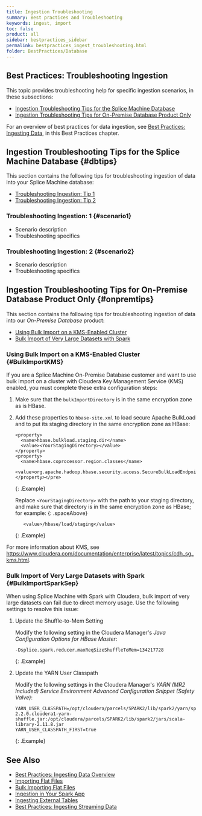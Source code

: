 ```yaml
---
title: Ingestion Troubleshooting
summary: Best practices and Troubleshooting
keywords: ingest, import
toc: false
product: all
sidebar: bestpractices_sidebar
permalink: bestpractices_ingest_troubleshooting.html
folder: BestPractices/Database
---
```

<section>
<div class="TopicContent" data-swiftype-index="true" markdown="1">

# ﻿Best Practices: Troubleshooting Ingestion

This topic provides troubleshooting help for specific ingestion scenarios, in these subsections:

* [Ingestion Troubleshooting Tips for the Splice Machine Database](#dbtips)
* [Ingestion Troubleshooting Tips for On-Premise Database Product Only](#dbtips)

For an overview of best practices for data ingestion, see [Best Practices: Ingesting Data](bestpractices_ingest_overview.html), in this Best Practices chapter.

## Ingestion Troubleshooting Tips for the Splice Machine Database  {#dbtips}
This section contains the following tips for troubleshooting ingestion of data into your Splice Machine database:

* [Troubleshooting Ingestion: Tip 1](#scenario1)
* [Troubleshooting Ingestion: Tip 2](#scenario2)

### Troubleshooting Ingestion: 1  {#scenario1}

* Scenario description
* Troubleshooting specifics


### Troubleshooting Ingestion: 2  {#scenario2}

* Scenario description
* Troubleshooting specifics


## Ingestion Troubleshooting Tips for On-Premise Database Product Only  {#onpremtips}
This section contains the following tips for troubleshooting ingestion of  data into our *On-Premise Database* product:

* [Using Bulk Import on a KMS-Enabled Cluster](#BulkImportKMS)
* [Bulk Import of Very Large Datasets with Spark](#BulkImportSparkSep)

### Using Bulk Import on a KMS-Enabled Cluster {#BulkImportKMS}

If you are a Splice Machine On-Premise Database customer and want to use bulk import on a cluster with Cloudera Key Management Service (KMS) enabled, you must complete these extra configuration steps:

1.  Make sure that the `bulkImportDirectory` is in the same encryption zone as is HBase.
2.  Add these properties to `hbase-site.xml` to load secure Apache BulkLoad and to put its staging directory in the same encryption zone as HBase:

    ```
    <property>
      <name>hbase.bulkload.staging.dir</name>
      <value><YourStagingDirectory></value>
    </property>
    <property>
      <name>hbase.coprocessor.region.classes</name>
      <value>org.apache.hadoop.hbase.security.access.SecureBulkLoadEndpoint</value>
    </property></pre>
    ```
    {: .Example}

    Replace ```<YourStagingDirectory>``` with the path to your staging directory, and make sure that directory is in the same encryption zone as HBase; for example:
    {: .spaceAbove}

    ```
       <value>/hbase/load/staging</value>
    ```
    {: .Example}

For more information about KMS, see <a href="https://www.cloudera.com/documentation/enterprise/latest/topics/cdh_sg_kms.html" target="_blank">https://www.cloudera.com/documentation/enterprise/latest/topics/cdh_sg_kms.html</a>.

### Bulk Import of Very Large Datasets with Spark  {#BulkImportSparkSep}

When using Splice Machine with Spark with Cloudera, bulk import of very large datasets can fail due to direct memory usage. Use the following settings to resolve this issue:

1.  Update the Shuffle-to-Mem Setting

    Modify the following setting in the Cloudera Manager's *Java Configuration Options for HBase Master*:

    ```
    -Dsplice.spark.reducer.maxReqSizeShuffleToMem=134217728
    ```
    {: .Example}

2.  Update the YARN User Classpath

    Modify the following settings in the Cloudera Manager's *YARN (MR2 Included) Service Environment Advanced Configuration Snippet (Safety Valve)*:

    ```
    YARN_USER_CLASSPATH=/opt/cloudera/parcels/SPARK2/lib/spark2/yarn/spark-2.2.0.cloudera1-yarn-shuffle.jar:/opt/cloudera/parcels/SPARK2/lib/spark2/jars/scala-library-2.11.8.jar
    YARN_USER_CLASSPATH_FIRST=true
    ```
    {: .Example}

## See Also

* [Best Practices: Ingesting Data Overview](bestpractices_ingest_overview.html)
* [Importing Flat Files](bestpractices_ingest_import.html)
* [Bulk Importing Flat Files](bestpractices_ingest_bulkimport.html)
* [Ingestion in Your Spark App](bestpractices_ingest_sparkapp.html)
* [Ingesting External Tables](bestpractices_ingest_externaltbl.html)
* [Best Practices: Ingesting Streaming Data](bestpractices_ingest_streaming.html)

</div>
</section>
